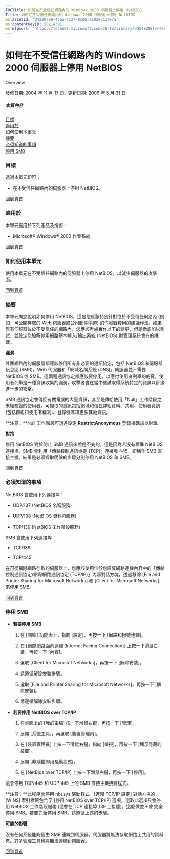 ```yaml
---
TOCTitle: 如何在不受信任網路內的 Windows 2000 伺服器上停用 NetBIOS
Title: 如何在不受信任網路內的 Windows 2000 伺服器上停用 NetBIOS
ms:assetid: 'd42207e0-4cea-4c37-8c06-a102e2117e7a'
ms:contentKeyID: 20214391
ms:mtpsurl: 'https://technet.microsoft.com/zh-tw/library/Dd548208(v=TechNet.10)'
---
```


如何在不受信任網路內的 Windows 2000 伺服器上停用 NetBIOS
========================================================

Overview

發佈日期: 2004 年 11 月 17 日 | 更新日期: 2006 年 5 月 31 日

##### 本頁內容

[](#efaa)[目標](#efaa)  
[](#eeaa)[適用於](#eeaa)  
[](#edaa)[如何使用本單元](#edaa)  
[](#ecaa)[摘要](#ecaa)  
[](#ebaa)[必須知道的事項](#ebaa)  
[](#eaaa)[停用 SMB](#eaaa)  

### 目標

透過本單元即可：

-   在不受信任網路內的伺服器上停用 NetBIOS。

[](#mainsection)[回到頁首](#mainsection)

### 適用於

本單元適用於下列產品及技術：

-   Microsoft® Windows® 2000 作業系統

[](#mainsection)[回到頁首](#mainsection)

### 如何使用本單元

使用本單元在不受信任網路內的伺服器上停用 NetBIOS，以減少伺服器的攻擊面。

[](#mainsection)[回到頁首](#mainsection)

### 摘要

本單元向您說明如何停用 NetBIOS，這是您應該特別針對位於不受信任網路內 (例如，可公開存取的 Web 伺服器或公司郵件閘道) 的伺服器套用的建議作法。如果您有伺服器位於不受信任的網路內，您應該考慮實作以下的變更，但請徹底加以測試，並確定您瞭解停用網路基本輸入/輸出系統 (NetBIOS) 對管理系統會有的挑戰。

**漏洞**

外圍網路內的伺服器都應該停用所有非必要的通訊協定，包括 NetBIOS 和伺服器訊息區 (SMB)。Web 伺服器和「網域名稱系統 (DNS)」伺服器並不需要 NetBIOS 或 SMB。這兩種通訊協定都應該要停用，以應付使用者列舉的威脅。使用者列舉是一種資訊收集的漏洞，攻擊者會在當中嘗試取得系統特定的資訊以計畫進一步的攻擊。

SMB 通訊協定會傳回有關電腦的大量資訊，甚至是傳給使用「Null」工作階段之未經驗證的使用者。可擷取的資訊包括網域和信任詳細資料、共用、使用者資訊 (包括群組和使用者權利)、登錄機碼和更多其他資訊。

**注意：**Null 工作階段可透過設定 **RestrictAnonymous** 登錄機碼加以封鎖。

**對策**

停用 NetBIOS 對於防止 SMB 通訊來說是不夠的。這是因為若沒有標準 NetBIOS 連接埠，SMB 會利用「傳輸控制通訊協定 (TCP)」連接埠 445，即稱作 SMB 直接主機。結果是必須採取明確的步驟分別停用 NetBIOS 和 SMB。

[](#mainsection)[回到頁首](#mainsection)

### 必須知道的事項

NetBIOS 會使用下列連接埠：

-   UDP/137 (NetBIOS 名稱服務)

-   UDP/138 (NetBIOS 資料包服務)

-   TCP/139 (NetBIOS 工作階段服務)

SMB 會使用下列連接埠：

-   TCP/139

-   TCP/445

在可從網際網路存取的伺服器上，您應該使用位於您區域網路連線內容中的「傳輸控制通訊協定/網際網路通訊協定 (TCP/IP)」內容對話方塊，透過移除 \[File and Printer Sharing for Microsoft Networks\] 和 \[Client for Microsoft Networks\] 來停用 SMB。

[](#mainsection)[回到頁首](#mainsection)

### 停用 SMB

-   **若要停用 SMB**

    1.  在 \[開始\] 功能表上，指向 \[設定\]，再按一下 \[網路和撥號連線\]。

    2.  在 \[網際網路面向連線 (Internet Facing Connection)\] 上按一下滑鼠右鍵，再按一下 \[內容\]。

    3.  選取 \[Client for Microsoft Networks\]，再按一下 \[解除安裝\]。

    4.  請遵循解除安裝步驟。

    5.  選取 \[File and Printer Sharing for Microsoft Networks\]，再按一下 \[解除安裝\]。

    6.  請遵循解除安裝步驟。

<!-- -->

-   **若要停用 NetBIOS over TCP/IP**

    1.  在桌面上的 \[我的電腦\] 按一下滑鼠右鍵，再按一下 \[管理\]。

    2.  展開 \[系統工具\]，再選取 \[裝置管理員\]。

    3.  在 \[裝置管理員\] 上按一下滑鼠右鍵，指向 \[檢視\]，再按一下 \[顯示隱藏的裝置\]。

    4.  展開 \[非隨插即用驅動程式\]。

    5.  在 \[NetBios over TCP/IP\] 上按一下滑鼠右鍵，再按一下 \[停用\]。

這會停用 TCP/445 和 UDP 445 上的 SMB 直接主機接聽程式。

**注意：**此程序會停用 nbt.sys 驅動程式。\[進階 TCP/IP 設定\] 對話方塊的 \[WINS\] 索引標籤包含了 \[停用 NetBIOS over TCP/IP\] 選項。選取此選項只會停用 NetBIOS 工作階段服務 (這會在 TCP 連接埠 139 上接聽)。這麼做並*不會* 完全停用 SMB。若要完全停用 SMB，請遵循上述的步驟。

**可能的影響**

沒有任何系統能夠經由 SMB 連線到伺服器。伺服器將無法存取網路上共用的資料夾。許多管理工具也將無法連線到伺服器。

[](#mainsection)[回到頁首](#mainsection)
